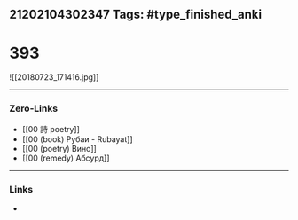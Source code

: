 21202104302347
Tags: #type_finished_anki 
---
# 393

![[20180723_171416.jpg]]

---
### Zero-Links
- [[00 詩 poetry]]
- [[00 (book) Рубаи - Rubayat]]
- [[00 (poetry) Вино]]
- [[00 (remedy) Абсурд]]
---
### Links
-